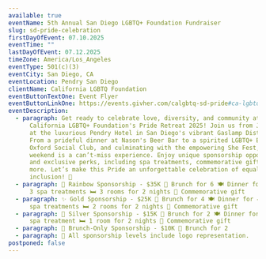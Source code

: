 ```yaml
---
available: true
eventName: 5th Annual San Diego LGBTQ+ Foundation Fundraiser
slug: sd-pride-celebration
firstDayOfEvent: 07.10.2025
eventTime: ""
lastDayOfEvent: 07.12.2025
timeZone: America/Los_Angeles
eventType: 501(c)(3)
eventCity: San Diego, CA
eventLocation: Pendry San Diego
clientName: California LGBTQ Foundation
eventButtonTextOne: Event Flyer
eventButtonLinkOne: https://events.givher.com/calgbtq-sd-pride#ca-lgbtq-foundation-san-diego-flyer
eventDescription:
  - paragraph: Get ready to celebrate love, diversity, and community at the
      California LGBTQ+ Foundation's Pride Retreat 2025! Join us from July 10–12
      at the luxurious Pendry Hotel in San Diego's vibrant Gaslamp District.
      From a prideful dinner at Nason's Beer Bar to a spirited LGBTQ+ Brunch at
      Oxford Social Club, and culminating with the empowering She Fest, this
      weekend is a can’t-miss experience. Enjoy unique sponsorship opportunities
      and exclusive perks, including spa treatments, commemorative gifts, and
      more. Let’s make this Pride an unforgettable celebration of equality and
      inclusion! 🌈
  - paragraph: 🌈 Rainbow Sponsorship - $35K 🍳 Brunch for 6 🍽️ Dinner for 6 💆‍♀️
      3 spa treatments 🛏️ 3 rooms for 2 nights 🎁 Commemorative gift
  - paragraph: ✨ Gold Sponsorship - $25K 🍳 Brunch for 4 🍽️ Dinner for 4 💆‍♀️ 2
      spa treatments 🛏️ 2 rooms for 2 nights 🎁 Commemorative gift
  - paragraph: 🥈 Silver Sponsorship - $15K 🍳 Brunch for 2 🍽️ Dinner for 2 💆‍♀️ 1
      spa treatment 🛏️ 1 room for 2 nights 🎁 Commemorative gift
  - paragraph: 🥂 Brunch-Only Sponsorship - $10K 🍳 Brunch for 2
  - paragraph: 🌟 All sponsorship levels include logo representation.
postponed: false
---
```

